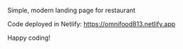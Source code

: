 
Simple, modern landing page for restaurant

Code deployed in Netlify: https://omnifood813.netlify.app


Happy coding!
